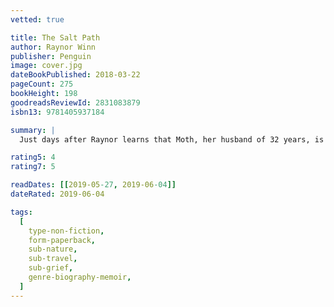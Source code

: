 ```yaml
---
vetted: true

title: The Salt Path
author: Raynor Winn
publisher: Penguin
image: cover.jpg
dateBookPublished: 2018-03-22
pageCount: 275
bookHeight: 198
goodreadsReviewId: 2831083879
isbn13: 9781405937184

summary: |
  Just days after Raynor learns that Moth, her husband of 32 years, is terminally ill, their home and livelihood is taken away. With nothing left and little time, they make the brave and impulsive decision to walk the 630 miles of the sea-swept South West Coast Path, from Somerset to Dorset, via Devon and Cornwall. They have almost no money for food or shelter and must carry only the essentials for survival on their backs as they live wild in the ancient, weathered landscape of cliffs, sea and sky. Yet through every step, every encounter, and every test along the way, their walk becomes a remarkable journey.

rating5: 4
rating7: 5

readDates: [[2019-05-27, 2019-06-04]]
dateRated: 2019-06-04

tags:
  [
    type-non-fiction,
    form-paperback,
    sub-nature,
    sub-travel,
    sub-grief,
    genre-biography-memoir,
  ]
---
```

